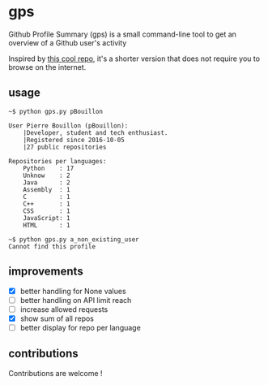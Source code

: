 # gps
Github Profile Summary (gps) is a small command-line tool 
to get an overview of a Github user's activity

Inspired by [this cool repo](https://github-profile-summary.com/), 
it's a shorter version that does not require you to browse on the internet.


## usage

```shell
~$ python gps.py pBouillon

User Pierre Bouillon (pBouillon):
    |Developer, student and tech enthusiast.
    |Registered since 2016-10-05
    |27 public repositories

Repositories per languages:
    Python    : 17
    Unknow    : 2
    Java      : 2
    Assembly  : 1
    C         : 1
    C++       : 1
    CSS       : 1
    JavaScript: 1
    HTML      : 1

~$ python gps.py a_non_existing_user
Cannot find this profile
```

## improvements
- [x] better handling for None values
- [ ] better handling on API limit reach
- [ ] increase allowed requests
- [x] show sum of all repos
- [ ] better display for repo per language

## contributions
Contributions are welcome !
